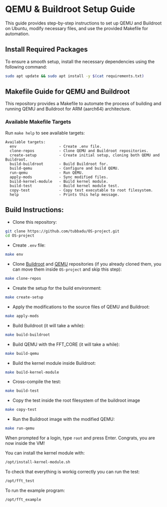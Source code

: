# QEMU & Buildroot Setup Guide

This guide provides step-by-step instructions to set up QEMU and Buildroot on Ubuntu, modify necessary files, and use the provided Makefile for automation.

## Install Required Packages

To ensure a smooth setup, install the necessary dependencies using the following command:

```sh
sudo apt update && sudo apt install -y $(cat requirements.txt)  
```

## Makefile Guide for QEMU and Buildroot

This repository provides a Makefile to automate the process of building and running QEMU and Buildroot for ARM (aarch64) architecture.

### Available Makefile Targets

Run `make help` to see available targets:

```text
Available targets:
  env                   - Create .env file.
  clone-repos           - Clone QEMU and Buildroot repositories.
  create-setup          - Create initial setup, cloning both QEMU and Buildroot.
  build-buildroot       - Build Buildroot for.
  build-qemu            - Configure and build QEMU.
  run-qemu              - Run QEMU.
  apply-mods            - Sync modified files.
  build-kernel-module   - Build kernel module.
  build-test            - Build kernel module test.
  copy-test             - Copy test executable to root filesystem.
  help                  - Prints this help message.
```

## Build Instructions:

- Clone this repository:

```sh
git clone https://github.com/tubbadu/OS-project.git
cd OS-project
```

- Create `.env` file:
   
```sh
make env
```

- Clone [Buildroot](https://github.com/buildroot/buildroot) and [QEMU](https://github.com/qemu/qemu) repositories (if you already cloned them, you can move them inside `OS-project` and skip this step):
  
```sh
make clone-repos
```

- Create the setup for the build environment: 
  
```sh
make create-setup
```

- Apply the modifications to the source files of QEMU and Buildroot:
   
```sh
make apply-mods
```

- Build Buildroot (it will take a while):
   
```sh
make build-buildroot
```

- Build QEMU with the FFT_CORE (it will take a while):
  
```sh
make build-qemu
```
  
- Build the kernel module inside Buildroot:

```sh
make build-kernel-module
```

- Cross-compile the test:

```sh
make build-test
```
- Copy the test inside the root filesystem of the buildroot image

```sh
make copy-test
```
  
- Run the Buildroot image with the modified QEMU:
   
```sh
make run-qemu
```

  When prompted for a login, type `root` and press Enter. Congrats, you are now inside the VM!
    
  You can install the kernel module with:
```sh
/opt/install-kernel-module.sh
```

To check that everything is workig correctly you can run the test:
```sh
/opt/fft_test
```

To run the example program:
```sh
/opt/fft_example
```
  
